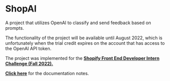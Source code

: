 # ShopAI

A project that utilizes OpenAI to classify and send feedback based on prompts.

The functionality of the project will be available until August 2022, which is unfortunately when the trial credit expires on the account that has access to the OpenAI API token.

The project was implemented for the <a href='https://docs.google.com/document/d/1O7mCynsz_cBXkEaCFGSZAuvAOY84QVq35l20xJwjOYg/edit'>**Shopify Front End Developer Intern Challenge (Fall 2022).**</a>

<a href='https://docs.google.com/document/d/1UUv5VpDszrpXQ9OxveIlNbvT5ieOzLDIQfjimb-Mqkw/edit?usp=sharing'>**Click here**</a> for the documentation notes.
